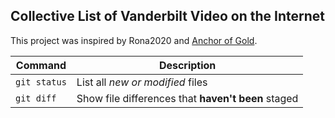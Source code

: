 ## Collective List of Vanderbilt Video on the Internet

This project was inspired by Rona2020 and [Anchor of Gold](https://www.anchorofgold.com/).

| Command | Description |
| --- | --- |
| `git status` | List all *new or modified* files |
| `git diff` | Show file differences that **haven't been** staged |

